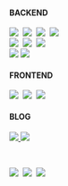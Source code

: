[//]: # (<br/>)

[//]: # (<h3 align="center" style="color:skyblue">My Skills</h3>)

[//]: # (<br/>)

<!--
**midasWorld/midasWorld** is a ✨ _special_ ✨ repository because its `README.md` (this file) appears on your GitHub profile.

Here are some ideas to get you started:

- 🔭 I’m currently working on ...
- 🌱 I’m currently learning ...
- 👯 I’m looking to collaborate on ...
- 🤔 I’m looking for help with ...
- 💬 Ask me about ...
- 📫 How to reach me: ...
- 😄 Pronouns: ...
- ⚡ Fun fact: ...
-->

<h4> BACKEND </h4> <!-- <h4 align="center"> -->

<p> <!-- <p align="center"> -->
  <img src="https://img.shields.io/badge/Java-e75253?style=flat-square&logo=Java&logoColor=white"/>&nbsp 
  <img src="https://img.shields.io/badge/Spring-6D8B33F?style=flat-square&logo=Spring&logoColor=white"/>&nbsp 
  <img src="https://img.shields.io/badge/C%23-%23239120.svg?style=flat-square&logo=c-sharp&logoColor=white"/>&nbsp 
  <img src="https://img.shields.io/badge/.NET-5C2D91?style=flat-square&logo=.net&logoColor=white"/>&nbsp 
  <br>
  <img src="https://img.shields.io/badge/Javascript-ffb13b?style=flat-square&logo=javascript&logoColor=white"/>&nbsp
  <img src="https://img.shields.io/badge/Node.js-339933?style=flat-square&logo=Node.js&logoColor=white"/>&nbsp
  <img src="https://img.shields.io/badge/NGINX-009639?style=flat-square&logo=NGINX&logoColor=white"/>&nbsp;
  <br>
  <img src="https://img.shields.io/badge/MySQL-4479A1?style=flat-square&logo=MySQL&logoColor=white"/>
  <img src="https://img.shields.io/badge/Microsoft%20SQL%20Sever-CC2927?style=flat-square&logo=microsoft%20sql%20server&logoColor=white"/>
</p>

<h4> FRONTEND </h4>
<p>
  <img src="https://img.shields.io/badge/HTML-dd4b25?style=flat-square&logo=html5&logoColor=white"/>&nbsp 
  <img src="https://img.shields.io/badge/CSS-1572B6?style=flat-square&logo=css3&logoColor=white"/>&nbsp 
  <img src="https://img.shields.io/badge/React-61DBFB?style=flat-square&logo=React&logoColor=white"/>&nbsp 
</p>

<h4>BLOG</h4>
<p>
  <a href="https://midasworld.github.io/">
    <img 
        src="http://img.shields.io/badge/-Github.io-181717?style=flat&logo=Github&link=https://velog.io/@dding_ji"
        />
  </a>
  <a href="https://velog.io/@midas">
    <img 
        src="http://img.shields.io/badge/-Velog-00aaa7?style=flat&logo=Vector Logo Zone&link=https://velog.io/@dding_ji"
        />
  </a>
</p>

<br/>
  
<p>
  <a href="https://hits.seeyoufarm.com"><img src="https://hits.seeyoufarm.com/api/count/incr/badge.svg?url=https%3A%2F%2Fgithub.com%2Fmidasword%2Fhit-counter&count_bg=%2379C83D&title_bg=%23555555&icon=&icon_color=%23E7E7E7&title=hits&edge_flat=false"/></a>&nbsp
  <a href="mailto:midasword7@gmail.com"><img src="https://img.shields.io/badge/Gmail-d14836?style=flat-square&logo=Gmail&logoColor=white&link=mailto:rudtjs4540@gmail.com" /></a>&nbsp
  <a href="https://www.linkedin.com/in/dongun-gwak-04b874235/"><img src="https://img.shields.io/badge/-LinkedIn-blue?style=flat-square&logo=Linkedin&logoColor=white&link=https://www.linkedin.com/in/seong-yun-byeon-8183a8113/"/></a>&nbsp
</p>

<br/><br/>
